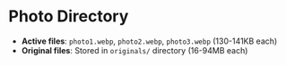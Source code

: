 # Photo Directory

- **Active files**: `photo1.webp`, `photo2.webp`, `photo3.webp` (130-141KB each)
- **Original files**: Stored in `originals/` directory (16-94MB each)